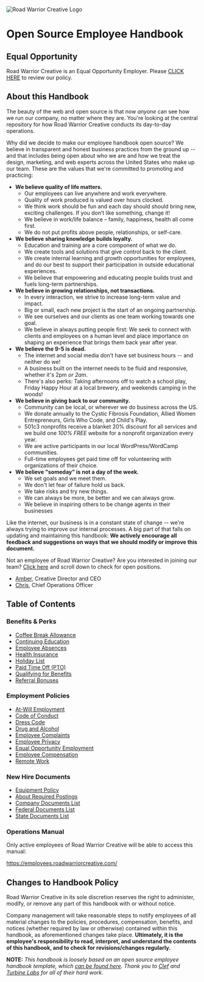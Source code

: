 ![Road Warrior Creative Logo](http://roadwarriorcreative.com/wp-content/uploads/2015/10/RWC-Logo-360w.png)
# Open Source Employee Handbook

## Equal Opportunity

Road Warrior Creative is an Equal Opportunity Employer. Please [CLICK HERE](https://github.com/roadwarriorwp/rwc-employee-handbook/blob/master/employment-policies/equal-opportunity-employment.md) to review our policy.

## About this Handbook

The beauty of the web and open source is that now *anyone* can see how we run our company, no matter where they are. You're looking at the central repository for how Road Warrior Creative conducts its day-to-day operations. 

Why did we decide to make our employee handbook open source? We believe in transparent and honest business practices from the ground up -- and that includes being open about who we are and how we treat the design, marketing, and web experts across the United States who make up our team. These are the values that we're committed to promoting and practicing:

* __We believe quality of life matters.__
	* Our employees can live anywhere and work everywhere.
	* Quality of work produced is valued over hours clocked.
	* We think work should be fun and each day should should bring new, exciting challenges. If you don’t like something, change it!
	* We believe in work/life balance – family, happiness, health all come first.
	* We do not put profits above people, relationships, or self-care.
* __We believe sharing knowledge builds loyalty.__
	* Education and training are a core component of what we do.
	* We create tools and solutions that give control back to the client. 
	* We create internal learning and growth opportunities for employees, and do our best to support their participation in outside educational experiences.
	* We believe that empowering and educating people builds trust and fuels long-term partnerships.
* __We believe in growing relationships, not transactions.__
	* In every interaction, we strive to increase long-term value and impact.
	* Big or small, each new project is the start of an ongoing partnership.
	* We see ourselves and our clients as one team working towards one goal.
	* We believe in always putting people first: We seek to connect with clients and employees on a human level and place importance on shaping an experience that brings them back year after year.
* __We believe the 9-5 is dead.__
	* The internet and social media don't have set business hours -- and neither do we!
	* A business built on the internet needs to be fluid and responsive, whether it's 2pm *or 2am*.
	* There's also perks: Taking afternoons off to watch a school play, Friday Happy Hour at a local brewery, and weekends camping in the woods!
* __We believe in giving back to our community.__
	* Community can be local, or wherever we do business across the US. 
	* We donate annually to the Cystic Fibrosis Foundation, Allied Women Entrepreneurs, Girls Who Code, and Child's Play.
	* 501c3 nonprofits receive a blanket 20% discount for all services and we build one *100% FREE* website for a nonprofit organization every year.
	* We are active participants in our local WordPress/WordCamp communities.
	* Full-time employees get paid time off for volunteering with organizations of their choice.
* __We believe "someday" is not a day of the week.__
	* We set goals and we meet them.
	* We don't let fear of failure hold us back.
	* We take risks and try new things.
	* We can always be more, be better and we can always grow. 
	* We believe in inspiring others to be change agents in their businesses

Like the internet, our business is in a constant state of change -- we're always trying to improve our internal processes. A big part of that falls on updating and maintaining this handbook: __We actively encourage all feedback and suggestions on ways that we should modify or improve this document.__

Not an employee of Road Warrior Creative? Are you interested in joining our team? [Click here](https://roadwarriorcreative.com/about/) and scroll down to check for open positions.

- [Amber](https://roadwarriorcreative.com/team/amber-hinds/), Creative Director and CEO 
- [Chris](https://roadwarriorcreative.com/team/chris-hinds/), Chief Operations Officer

## Table of Contents

### Benefits & Perks
* [Coffee Break Allowance](https://github.com/roadwarriorwp/rwc-employee-handbook/blob/master/benefits-and-perks/coffee-break-allowance.md)
* [Continuing Education](https://github.com/roadwarriorwp/rwc-employee-handbook/blob/master/benefits-and-perks/continuing-education.md)
* [Employee Absences](https://github.com/roadwarriorwp/rwc-employee-handbook/blob/master/benefits-and-perks/employee-absences.md)
* [Health Insurance](https://github.com/roadwarriorwp/rwc-employee-handbook/blob/master/benefits-and-perks/health-insurance.md)
* [Holiday List](https://github.com/roadwarriorwp/rwc-employee-handbook/blob/master/benefits-and-perks/holiday-list.md)
* [Paid Time Off (PTO)](https://github.com/roadwarriorwp/rwc-employee-handbook/blob/master/benefits-and-perks/paid-time-off.md)
* [Qualifying for Benefits](https://github.com/roadwarriorwp/rwc-employee-handbook/blob/master/benefits-and-perks/qualifying-for-benefits.md)
* [Referral Bonuses](https://github.com/roadwarriorwp/rwc-employee-handbook/blob/master/benefits-and-perks/referral-bonuses.md)

### Employment Policies
* [At-Will Employment](https://github.com/roadwarriorwp/rwc-employee-handbook/blob/master/employment-policies/at-will-employment.md)
* [Code of Conduct](https://github.com/roadwarriorwp/rwc-employee-handbook/blob/master/employment-policies/code-of-conduct.md)
* [Dress Code](https://github.com/roadwarriorwp/rwc-employee-handbook/blob/master/employment-policies/dress-code.md)
* [Drug and Alcohol](https://github.com/roadwarriorwp/rwc-employee-handbook/blob/master/employment-policies/drug-and-alcohol.md)
* [Employee Complaints](https://github.com/roadwarriorwp/rwc-employee-handbook/blob/master/employment-policies/employee-complaints.md)
* [Employee Privacy](https://github.com/roadwarriorwp/rwc-employee-handbook/blob/master/employment-policies/employee-privacy.md)
* [Equal Opportunity Employment](https://github.com/roadwarriorwp/rwc-employee-handbook/blob/master/employment-policies/equal-opportunity-employment.md)
* [Employee Compensation](https://github.com/roadwarriorwp/rwc-employee-handbook/blob/master/employment-policies/salary-and-equity-compensation.md)
* [Remote Work](https://github.com/roadwarriorwp/rwc-employee-handbook/blob/master/employment-policies/working-remotely.md)

### New Hire Documents
* [Equipment Policy](https://github.com/roadwarriorwp/rwc-employee-handbook/blob/master/new-hire-documents/equipment-policy.md)
* [About Required Postings](https://github.com/roadwarriorwp/rwc-employee-handbook/blob/master/new-hire-documents/about-required-postings.md)
* [Company Documents List](https://github.com/roadwarriorwp/rwc-employee-handbook/blob/master/new-hire-documents/company-document-list.md)
* [Federal Documents List](https://github.com/roadwarriorwp/rwc-employee-handbook/blob/master/new-hire-documents/federal-documents-list.md)
* [State Documents List](https://github.com/roadwarriorwp/rwc-employee-handbook/blob/master/new-hire-documents/state-documents-list.md)

### Operations Manual

Only active employees of Road Warrior Creative will be able to access this manual:

https://employees.roadwarriorcreative.com/

## Changes to Handbook Policy

Road Warrior Creative in its sole discretion reserves the right to administer, modify, or remove any part of this handbook with or without notice. 

Company management will take reasonable steps to notify employees of all material changes to the policies, procedures, compensation, benefits, and notices (whether required by law or otherwise) contained within this handbook, as aforementioned changes take place. **Ultimately, it is the employee's responsibility to read, interpret, and understand the contents of this handbook, and to check for revisions/changes regularly.**

**NOTE:** _This handbook is loosely based on an open source employee handbook template, which [can be found here](https://github.com/turbinelabs/handbook-template). Thank you to [Clef](https://getclef.com) and [Turbine Labs](http://turbinelabs.io/) for all of their hard work._
